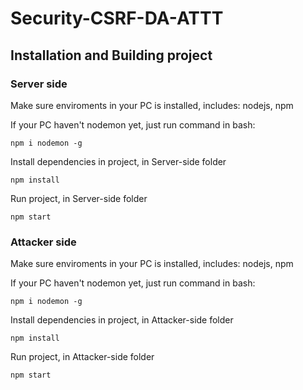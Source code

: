 # Security-CSRF-DA-ATTT
## Installation and Building project
### Server side
Make sure enviroments in your PC is installed, includes: nodejs, npm

If your PC haven't nodemon yet, just run command in bash:
```
npm i nodemon -g
```

Install dependencies in project, in Server-side folder
```
npm install
```

Run project, in Server-side folder

```
npm start
```

### Attacker side
Make sure enviroments in your PC is installed, includes: nodejs, npm

If your PC haven't nodemon yet, just run command in bash:
```
npm i nodemon -g
```

Install dependencies in project, in Attacker-side folder
```
npm install
```

Run project, in Attacker-side folder

```
npm start
```
